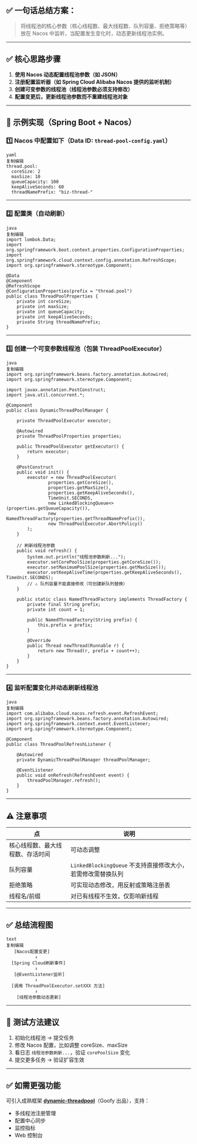 ## ✅ 一句话总结方案：

> 将线程池的核心参数（核心线程数、最大线程数、队列容量、拒绝策略等）放在 Nacos 中监听，当配置发生变化时，动态更新线程池实例。

* * *

## ✅ 核心思路步骤

1.  **使用 Nacos 动态配置线程池参数（如 JSON）**
1.  **注册配置监听器（如 Spring Cloud Alibaba Nacos 提供的监听机制）**
1.  **创建可变参数的线程池（线程池参数必须支持修改）**
1.  **配置变更后，更新线程池参数而不重建线程池对象**

* * *

## 🧩 示例实现（Spring Boot + Nacos）

### 1️⃣ Nacos 中配置如下（Data ID: `thread-pool-config.yaml`）

```
yaml
复制编辑
thread.pool:
  coreSize: 2
  maxSize: 10
  queueCapacity: 100
  keepAliveSeconds: 60
  threadNamePrefix: "biz-thread-"
```

* * *

### 2️⃣ 配置类（自动刷新）

```
java
复制编辑
import lombok.Data;
import org.springframework.boot.context.properties.ConfigurationProperties;
import org.springframework.cloud.context.config.annotation.RefreshScope;
import org.springframework.stereotype.Component;

@Data
@Component
@RefreshScope
@ConfigurationProperties(prefix = "thread.pool")
public class ThreadPoolProperties {
    private int coreSize;
    private int maxSize;
    private int queueCapacity;
    private int keepAliveSeconds;
    private String threadNamePrefix;
}
```

* * *

### 3️⃣ 创建一个可变参数线程池（包装 ThreadPoolExecutor）

```
java
复制编辑
import org.springframework.beans.factory.annotation.Autowired;
import org.springframework.stereotype.Component;

import javax.annotation.PostConstruct;
import java.util.concurrent.*;

@Component
public class DynamicThreadPoolManager {

    private ThreadPoolExecutor executor;

    @Autowired
    private ThreadPoolProperties properties;

    public ThreadPoolExecutor getExecutor() {
        return executor;
    }

    @PostConstruct
    public void init() {
        executor = new ThreadPoolExecutor(
                properties.getCoreSize(),
                properties.getMaxSize(),
                properties.getKeepAliveSeconds(),
                TimeUnit.SECONDS,
                new LinkedBlockingQueue<>(properties.getQueueCapacity()),
                new NamedThreadFactory(properties.getThreadNamePrefix()),
                new ThreadPoolExecutor.AbortPolicy()
        );
    }

    // 刷新线程池参数
    public void refresh() {
        System.out.println("线程池参数刷新...");
        executor.setCorePoolSize(properties.getCoreSize());
        executor.setMaximumPoolSize(properties.getMaxSize());
        executor.setKeepAliveTime(properties.getKeepAliveSeconds(), TimeUnit.SECONDS);
        // ⚠️ 队列容量不能直接修改（可创建新队列替换）
    }

    public static class NamedThreadFactory implements ThreadFactory {
        private final String prefix;
        private int count = 1;

        public NamedThreadFactory(String prefix) {
            this.prefix = prefix;
        }

        @Override
        public Thread newThread(Runnable r) {
            return new Thread(r, prefix + count++);
        }
    }
}
```

* * *

### 4️⃣ 监听配置变化并动态刷新线程池

```
java
复制编辑
import com.alibaba.cloud.nacos.refresh.event.RefreshEvent;
import org.springframework.beans.factory.annotation.Autowired;
import org.springframework.context.event.EventListener;
import org.springframework.stereotype.Component;

@Component
public class ThreadPoolRefreshListener {

    @Autowired
    private DynamicThreadPoolManager threadPoolManager;

    @EventListener
    public void onRefresh(RefreshEvent event) {
        threadPoolManager.refresh();
    }
}
```

* * *

## ⚠️ 注意事项

| 点                | 说明                                        |
| ---------------- | ----------------------------------------- |
| 核心线程数、最大线程数、存活时间 | 可动态调整                                     |
| 队列容量             | `LinkedBlockingQueue` 不支持直接修改大小，若需修改需替换队列 |
| 拒绝策略             | 可实现动态修改，用反射或策略注册表                         |
| 线程名/前缀           | 对已有线程不生效，仅影响新线程                           |

* * *

## ✅ 总结流程图

```
text
复制编辑
   [Nacos配置变更]
           ↓
  [Spring Cloud刷新事件]
           ↓
   [@EventListener监听]
           ↓
  [调用 ThreadPoolExecutor.setXXX 方法]
           ↓
    [线程池参数动态更新]
```

* * *

## 🧪 测试方法建议

1.  初始化线程池 → 提交任务
1.  修改 Nacos 配置，比如调整 coreSize、maxSize
1.  看日志 `线程池参数刷新...`，验证 `corePoolSize` 变化
1.  提交更多任务 → 验证扩容生效

* * *

## ✅ 如需更强功能

可引入成熟框架 [**dynamic-threadpool**](https://github.com/opengoofy/dynamic-thread-pool)（Goofy 出品），支持：

-   多线程池注册管理
-   配置中心同步
-   监控指标
-   Web 控制台